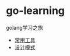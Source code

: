 # go-learning

golang学习之旅

- [常用工具](https://github.com/13sai/go-learning/blob/master/tools/README.md)
- [设计模式](https://github.com/13sai/go-learning/blob/master/designPattern/README.md)


